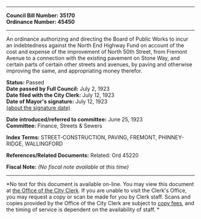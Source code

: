 * * * * *  
  
**Council Bill Number: [](#h0)[](#h2)35170**   
**Ordinance Number: 45450**  
  
* * * * *  
  
An ordinance authorizing and directing the Board of Public Works to incur an indebtedness against the North End Highway Fund on account of the cost and expense of the improvement of North 50th Street, from Fremont Avenue to a connection with the existing pavement on Stone Way, and certain parts of certain other streets and avenues, by paving and otherwise improving the same, and appropriating money therefor.  
  
**Status:** Passed   
**Date passed by Full Council:** July 2, 1923   
**Date filed with the City Clerk:** July 12, 1923   
**Date of Mayor's signature:** July 12, 1923   
[(about the signature date)](/~public/approvaldate.htm)   
  
  
**Date introduced/referred to committee:** June 25, 1923   
**Committee:** Finance, Streets & Sewers   
  
**Index Terms:** STREET-CONSTRUCTION, PAVING, FREMONT, PHINNEY-RIDGE, WALLINGFORD  
  
**References/Related Documents:** Related: Ord 45220  
  
**Fiscal Note:** *(No fiscal note available at this time)*  
  
* * * * *  
  
*No text for this document is available on-line. You may view this document at [the Office of the City Clerk](http://www.seattle.gov/leg/clerk/contactUs.htm). If you are unable to visit the Clerk's Office, you may request a copy or scan be made for you by Clerk staff. Scans and copies provided by the Office of the City Clerk are subject to [copy fees](http://clerk.seattle.gov/~public/clerkfees.htm), and the timing of service is dependent on the availability of staff. *  
  
  
